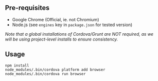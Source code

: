 
## Pre-requisites

* Google Chrome (Official, ie. not Chromium)
* Node.js (see `engines` key in `package.json` for tested version)

_Note that a global installations of Cordova/Grunt are NOT required, as
we will be using project-level installs to ensure consistency._

## Usage

```
npm install
node_modules/.bin/cordova platform add browser
node_modules/.bin/cordova run browser
```
